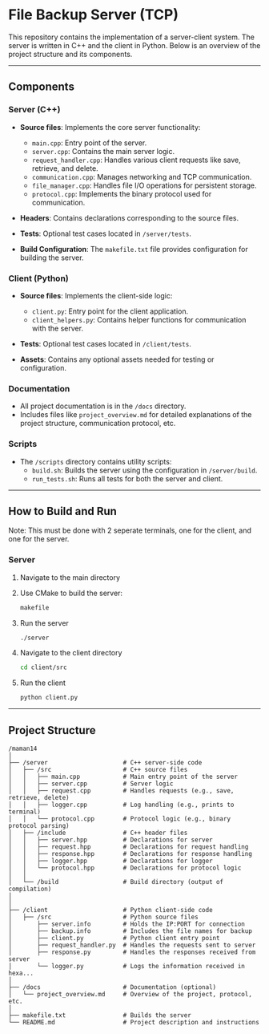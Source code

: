 # File Backup Server (TCP)

This repository contains the implementation of a server-client system. The server is written in C++ and the client in Python. Below is an overview of the project structure and its components.

---

## Components

### **Server (C++)**
- **Source files**: Implements the core server functionality:
  - `main.cpp`: Entry point of the server.
  - `server.cpp`: Contains the main server logic.
  - `request_handler.cpp`: Handles various client requests like save, retrieve, and delete.
  - `communication.cpp`: Manages networking and TCP communication.
  - `file_manager.cpp`: Handles file I/O operations for persistent storage.
  - `protocol.cpp`: Implements the binary protocol used for communication.

- **Headers**: Contains declarations corresponding to the source files.

- **Tests**: Optional test cases located in `/server/tests`.

- **Build Configuration**: The `makefile.txt` file provides configuration for building the server.

### **Client (Python)**
- **Source files**: Implements the client-side logic:
  - `client.py`: Entry point for the client application.
  - `client_helpers.py`: Contains helper functions for communication with the server.

- **Tests**: Optional test cases located in `/client/tests`.

- **Assets**: Contains any optional assets needed for testing or configuration.

### **Documentation**
- All project documentation is in the `/docs` directory.
- Includes files like `project_overview.md` for detailed explanations of the project structure, communication protocol, etc.

### **Scripts**
- The `/scripts` directory contains utility scripts:
  - `build.sh`: Builds the server using the configuration in `/server/build`.
  - `run_tests.sh`: Runs all tests for both the server and client.

---

## How to Build and Run
Note: This must be done with 2 seperate terminals, one for the client, and one for the server.

### **Server**
1. Navigate to the main directory

2. Use CMake to build the server:
    ```bash
    makefile
    ```
3. Run the server
    ```bash
    ./server
    ```
4. Navigate to the client directory
   ```bash
   cd client/src
   ```
5. Run the client
    ```bash
    python client.py
    ```
---

## Project Structure

```plaintext
/maman14
│
├── /server                     # C++ server-side code
│   ├── /src                    # C++ source files
│   │   ├── main.cpp            # Main entry point of the server
│   │   ├── server.cpp          # Server logic
│   │   ├── request.cpp         # Handles requests (e.g., save, retrieve, delete)
│   │   ├── logger.cpp          # Log handling (e.g., prints to terminal)
│   │   └── protocol.cpp        # Protocol logic (e.g., binary protocol parsing)
│   ├── /include                # C++ header files
│   │   ├── server.hpp          # Declarations for server
│   │   ├── request.hpp         # Declarations for request handling
│   │   ├── response.hpp        # Declarations for response handling
│   │   ├── logger.hpp          # Declarations for logger
│   │   └── protocol.hpp        # Declarations for protocol logic
│   │  
│   └── /build                  # Build directory (output of compilation)
│      
│
├── /client                     # Python client-side code
│   ├── /src                    # Python source files
│       ├── server.info         # Holds the IP:PORT for connection
│       ├── backup.info         # Includes the file names for backup
│       ├── client.py           # Python client entry point
│       ├── request_handler.py  # Handles the requests sent to server
│       ├── response.py         # Handles the responses received from server
│       └── logger.py           # Logs the information received in hexa...   
│
├── /docs                       # Documentation (optional)
│   └── project_overview.md     # Overview of the project, protocol, etc.
│
├── makefile.txt                # Builds the server
└── README.md                   # Project description and instructions
```
